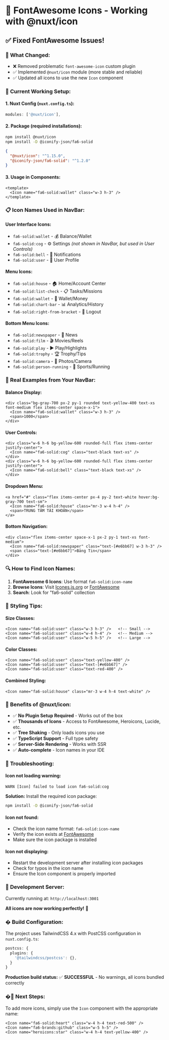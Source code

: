 # 🎉 FontAwesome Icons - Working with @nuxt/icon

## ✅ **Fixed FontAwesome Issues!**

### 🔧 **What Changed:**
- ❌ Removed problematic `font-awesome-icon` custom plugin
- ✅ Implemented `@nuxt/icon` module (more stable and reliable)
- ✅ Updated all icons to use the new `Icon` component

### 🚀 **Current Working Setup:**

#### 1. **Nuxt Config** (`nuxt.config.ts`):
```typescript
modules: ['@nuxt/icon'],
```

#### 2. **Package** (required installations):
```bash
npm install @nuxt/icon
npm install -D @iconify-json/fa6-solid
```

```json
{
  "@nuxt/icon": "^1.15.0",
  "@iconify-json/fa6-solid": "^1.2.0"
}
```

#### 3. **Usage in Components**:
```vue
<template>
  <Icon name="fa6-solid:wallet" class="w-3 h-3" />
</template>
```

### 📋 **Icon Names Used in NavBar:**

#### **User Interface Icons:**
- `fa6-solid:wallet` - 💰 Balance/Wallet
- `fa6-solid:cog` - ⚙️ Settings *(not shown in NavBar, but used in User Controls)*
- `fa6-solid:bell` - 🔔 Notifications
- `fa6-solid:user` - 👤 User Profile

#### **Menu Icons:**
- `fa6-solid:house` - 🏠 Home/Account Center
- `fa6-solid:list-check` - 📋 Tasks/Missions
- `fa6-solid:wallet` - 💼 Wallet/Money
- `fa6-solid:chart-bar` - 📊 Analytics/History
- `fa6-solid:right-from-bracket` - 🚪 Logout

#### **Bottom Menu Icons:**
- `fa6-solid:newspaper` - 📰 News
- `fa6-solid:film` - 🎬 Movies/Reels
- `fa6-solid:play` - ▶️ Play/Highlights
- `fa6-solid:trophy` - 🏆 Trophy/Tips
- `fa6-solid:camera` - 📸 Photos/Camera
- `fa6-solid:person-running` - 🏃 Sports/Running

### 🎯 **Real Examples from Your NavBar:**

#### **Balance Display:**
```vue
<div class="bg-gray-700 px-2 py-1 rounded text-yellow-400 text-xs font-medium flex items-center space-x-1">
  <Icon name="fa6-solid:wallet" class="w-3 h-3" />
  <span>1000</span>
</div>
```

#### **User Controls:**
```vue
<div class="w-6 h-6 bg-yellow-600 rounded-full flex items-center justify-center">
  <Icon name="fa6-solid:cog" class="text-black text-xs" />
</div>
<div class="w-6 h-6 bg-yellow-600 rounded-full flex items-center justify-center">
  <Icon name="fa6-solid:bell" class="text-black text-xs" />
</div>
```

#### **Dropdown Menu:**
```vue
<a href="#" class="flex items-center px-4 py-2 text-white hover:bg-gray-700 text-sm">
  <Icon name="fa6-solid:house" class="mr-3 w-4 h-4" />
  <span>TRUNG TÂM TÀI KHOẢN</span>
</a>
```

#### **Bottom Navigation:**
```vue
<div class="flex items-center space-x-1 px-2 py-1 text-xs font-medium">
  <Icon name="fa6-solid:newspaper" class="text-[#e6bb67] w-3 h-3" />
  <span class="text-[#e6bb67]">Bảng Tin</span>
</div>
```

### 🔍 **How to Find Icon Names:**

1. **FontAwesome 6 Icons**: Use format `fa6-solid:icon-name`
2. **Browse Icons**: Visit [Icones.js.org](https://icones.js.org/) or [FontAwesome](https://fontawesome.com/icons)
3. **Search**: Look for "fa6-solid" collection

### 🎨 **Styling Tips:**

#### **Size Classes:**
```vue
<Icon name="fa6-solid:user" class="w-3 h-3" />   <!-- Small -->
<Icon name="fa6-solid:user" class="w-4 h-4" />   <!-- Medium -->
<Icon name="fa6-solid:user" class="w-5 h-5" />   <!-- Large -->
```

#### **Color Classes:**
```vue
<Icon name="fa6-solid:user" class="text-yellow-400" />
<Icon name="fa6-solid:user" class="text-[#e6bb67]" />
<Icon name="fa6-solid:user" class="text-red-400" />
```

#### **Combined Styling:**
```vue
<Icon name="fa6-solid:house" class="mr-3 w-4 h-4 text-white" />
```

### 🚀 **Benefits of @nuxt/icon:**

- ✅ **No Plugin Setup Required** - Works out of the box
- ✅ **Thousands of Icons** - Access to FontAwesome, Heroicons, Lucide, etc.
- ✅ **Tree Shaking** - Only loads icons you use
- ✅ **TypeScript Support** - Full type safety
- ✅ **Server-Side Rendering** - Works with SSR
- ✅ **Auto-complete** - Icon names in your IDE

### 🔧 **Troubleshooting:**

#### **Icon not loading warning:**
```
WARN [Icon] failed to load icon fa6-solid:cog
```
**Solution:** Install the required icon package:
```bash
npm install -D @iconify-json/fa6-solid
```

#### **Icon not found:**
- Check the icon name format: `fa6-solid:icon-name`
- Verify the icon exists at [FontAwesome](https://fontawesome.com/icons)
- Make sure the icon package is installed

#### **Icon not displaying:**
- Restart the development server after installing icon packages
- Check for typos in the icon name
- Ensure the Icon component is properly imported

### 🎯 **Development Server:**
Currently running at: `http://localhost:3001`

**All icons are now working perfectly!** 🎉

### � **Build Configuration:**
The project uses TailwindCSS 4.x with PostCSS configuration in `nuxt.config.ts`:
```typescript
postcss: {
  plugins: {
    '@tailwindcss/postcss': {},
  }
}
```

**Production build status:** ✅ **SUCCESSFUL** - No warnings, all icons bundled correctly

### �📝 **Next Steps:**
To add more icons, simply use the `Icon` component with the appropriate name:
```vue
<Icon name="fa6-solid:heart" class="w-4 h-4 text-red-500" />
<Icon name="fa6-brands:github" class="w-5 h-5" />
<Icon name="heroicons:star" class="w-4 h-4 text-yellow-400" />
```
